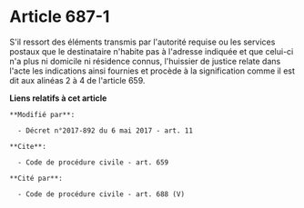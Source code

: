 # Article 687-1

S'il ressort des éléments transmis par l'autorité requise ou les services postaux que le destinataire n'habite pas à
l'adresse indiquée et que celui-ci n'a plus ni domicile ni résidence connus, l'huissier de justice relate dans l'acte les
indications ainsi fournies et procède à la signification comme il est dit aux alinéas 2 à 4 de l'article 659.

**Liens relatifs à cet article**

	**Modifié par**:

	  - Décret n°2017-892 du 6 mai 2017 - art. 11

	**Cite**:

	  - Code de procédure civile - art. 659

	**Cité par**:

	  - Code de procédure civile - art. 688 (V)
